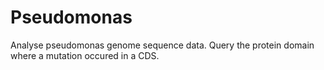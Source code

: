 # Pseudomonas
Analyse pseudomonas genome sequence data. Query the protein domain where a mutation occured in a CDS.
